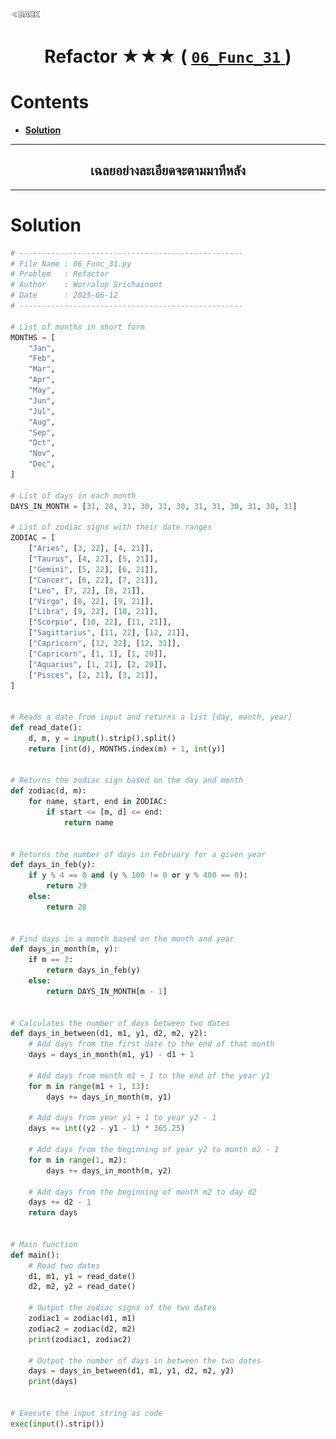 <p align="left">
  <a href="../README.md">
    <img src="../../Z99-OTHERS/00-common/00-back.png" style="width:10%">
  </a>
</p>

<div align="center">
  <h1>
    Refactor ★★★ (
      <a href="https://drive.google.com/file/d/1yK3lFBuwrkSOb2MPvWpcM-YZeyNO-9IC/view?usp=drive_link">
        <code>06_Func_31</code>
      </a>
    )
  </h1>
</div>

# Contents

-   [**Solution**](#solution)

---

<div align="center">
  <h2>เฉลยอย่างละเอียดจะตามมาทีหลัง</h2>
</div>

---

# Solution

```python
# --------------------------------------------------
# File Name : 06_Func_31.py
# Problem   : Refactor
# Author    : Worralop Srichainont
# Date      : 2025-06-12
# --------------------------------------------------

# List of months in short form
MONTHS = [
    "Jan",
    "Feb",
    "Mar",
    "Apr",
    "May",
    "Jun",
    "Jul",
    "Aug",
    "Sep",
    "Oct",
    "Nov",
    "Dec",
]

# List of days in each month
DAYS_IN_MONTH = [31, 28, 31, 30, 31, 30, 31, 31, 30, 31, 30, 31]

# List of zodiac signs with their date ranges
ZODIAC = [
    ["Aries", [3, 22], [4, 21]],
    ["Taurus", [4, 22], [5, 21]],
    ["Gemini", [5, 22], [6, 21]],
    ["Cancer", [6, 22], [7, 21]],
    ["Leo", [7, 22], [8, 21]],
    ["Virgo", [8, 22], [9, 21]],
    ["Libra", [9, 22], [10, 21]],
    ["Scorpio", [10, 22], [11, 21]],
    ["Sagittarius", [11, 22], [12, 21]],
    ["Capricorn", [12, 22], [12, 31]],
    ["Capricorn", [1, 1], [1, 20]],
    ["Aquarius", [1, 21], [2, 20]],
    ["Pisces", [2, 21], [3, 21]],
]


# Reads a date from input and returns a list [day, month, year]
def read_date():
    d, m, y = input().strip().split()
    return [int(d), MONTHS.index(m) + 1, int(y)]


# Returns the zodiac sign based on the day and month
def zodiac(d, m):
    for name, start, end in ZODIAC:
        if start <= [m, d] <= end:
            return name


# Returns the number of days in February for a given year
def days_in_feb(y):
    if y % 4 == 0 and (y % 100 != 0 or y % 400 == 0):
        return 29
    else:
        return 28


# Find days in a month based on the month and year
def days_in_month(m, y):
    if m == 2:
        return days_in_feb(y)
    else:
        return DAYS_IN_MONTH[m - 1]


# Calculates the number of days between two dates
def days_in_between(d1, m1, y1, d2, m2, y2):
    # Add days from the first date to the end of that month
    days = days_in_month(m1, y1) - d1 + 1

    # Add days from month m1 + 1 to the end of the year y1
    for m in range(m1 + 1, 13):
        days += days_in_month(m, y1)

    # Add days from year y1 + 1 to year y2 - 1
    days += int((y2 - y1 - 1) * 365.25)

    # Add days from the beginning of year y2 to month m2 - 1
    for m in range(1, m2):
        days += days_in_month(m, y2)

    # Add days from the beginning of month m2 to day d2
    days += d2 - 1
    return days


# Main function
def main():
    # Read two dates
    d1, m1, y1 = read_date()
    d2, m2, y2 = read_date()

    # Output the zodiac signs of the two dates
    zodiac1 = zodiac(d1, m1)
    zodiac2 = zodiac(d2, m2)
    print(zodiac1, zodiac2)

    # Output the number of days in between the two dates
    days = days_in_between(d1, m1, y1, d2, m2, y2)
    print(days)


# Execute the input string as code
exec(input().strip())
```
